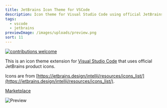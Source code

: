 ```yaml
---
title: JetBrains Icon Theme for VSCode
description: Icon theme for Visual Studio Code using official JetBrains product icons
tags:
  - vscode
  - jetbrains
previewImage: /images/uploads/preview.png
sort: 11
---
```

[![contributions welcome](https://img.shields.io/badge/contributions-welcome-brightgreen.svg?style=flat)](https://github.com/chadalen/vscode-jetbrains-icon-theme/issues)

This is an icon theme extension for [Visual Studio Code](https://code.visualstudio.com/) that uses official JetBrains product icons.

Icons are from [https://jetbrains.design/intellij/resources/icons_list/](https://jetbrains.design/intellij/resources/icons_list/).

[Marketplace](https://marketplace.visualstudio.com/items?itemName=chadalen.vscode-jetbrains-icon-theme)

![Preview](/images/uploads/preview.png)
